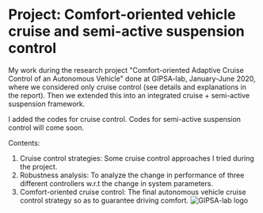 # Project: Comfort-oriented vehicle cruise and semi-active suspension control
My work during the research project "Comfort-oriented Adaptive Cruise Control of an Autonomous Vehicle" done at GIPSA-lab, January-June 2020, where we considered only cruise control (see details and explanations in the report). Then we extended this into an integrated cruise + semi-active suspension framework.

I added the codes for cruise control. Codes for semi-active suspension control will come soon.

Contents:
1. Cruise control strategies: Some cruise control approaches I tried during the project.
2. Robustness analysis: To analyze the change in performance of three different controllers w.r.t the change in system parameters.
3. Comfort-oriented cruise control: The final autonomous vehicle cruise control strategy so as to guarantee driving comfort.
![GIPSA-lab logo](https://github.com/TRAN-Gia-Quoc-Bao/Project-Comfort-Vehicle-Control/blob/main/logoGIPSA.jpg)
